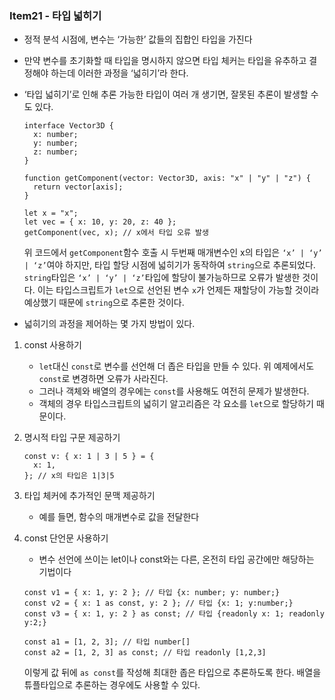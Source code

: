 ### Item21 - 타입 넓히기

- 정적 분석 시점에, 변수는 ‘가능한’ 값들의 집합인 타입을 가진다
- 만약 변수를 초기화할 때 타입을 명시하지 않으면 타입 체커는 타입을 유추하고 결정해야 하는데 이러한 과정을 ‘넓히기’라 한다.
- ‘타입 넓히기’로 인해 추론 가능한 타입이 여러 개 생기면, 잘못된 추론이 발생할 수도 있다.

  ```tsx
  interface Vector3D {
    x: number;
    y: number;
    z: number;
  }

  function getComponent(vector: Vector3D, axis: "x" | "y" | "z") {
    return vector[axis];
  }

  let x = "x";
  let vec = { x: 10, y: 20, z: 40 };
  getComponent(vec, x); // x에서 타입 오류 발생
  ```

  위 코드에서 `getComponent`함수 호출 시 두번째 매개변수인 x의 타입은 `‘x’ | ‘y’ | ‘z’`여야 하지만, 타입 할당 시점에 넓히기가 동작하여 `string`으로 추론되었다. `string`타입은 `‘x’ | ‘y’ | ‘z’`타입에 할당이 불가능하므로 오류가 발생한 것이다. 이는 타입스크립트가 `let`으로 선언된 변수 `x`가 언제든 재할당이 가능할 것이라 예상했기 때문에 `string`으로 추론한 것이다.

- 넓히기의 과정을 제어하는 몇 가지 방법이 있다.

1. const 사용하기
   - `let`대신 `const`로 변수를 선언해 더 좁은 타입을 만들 수 있다. 위 예제에서도 `const`로 변경하면 오류가 사라진다.
   - 그러나 객체와 배열의 경우에는 `const`를 사용해도 여전히 문제가 발생한다.
   - 객체의 경우 타입스크립트의 넓히기 알고리즘은 각 요소를 `let`으로 할당하기 때문이다.
2. 명시적 타입 구문 제공하기

   ```tsx
   const v: { x: 1 | 3 | 5 } = {
     x: 1,
   }; // x의 타입은 1|3|5
   ```

3. 타입 체커에 추가적인 문맥 제공하기
   - 예를 들면, 함수의 매개변수로 값을 전달한다
4. const 단언문 사용하기

   - 변수 선언에 쓰이는 let이나 const와는 다른, 온전히 타입 공간에만 해당하는 기법이다

   ```tsx
   const v1 = { x: 1, y: 2 }; // 타입 {x: number; y: number;}
   const v2 = { x: 1 as const, y: 2 }; // 타입 {x: 1; y:number;}
   const v3 = { x: 1, y: 2 } as const; // 타입 {readonly x: 1; readonly y:2;}

   const a1 = [1, 2, 3]; // 타입 number[]
   const a2 = [1, 2, 3] as const; // 타입 readonly [1,2,3]
   ```

   이렇게 값 뒤에 `as const`를 작성해 최대한 좁은 타입으로 추론하도록 한다. 배열을 튜플타입으로 추론하는 경우에도 사용할 수 있다.
